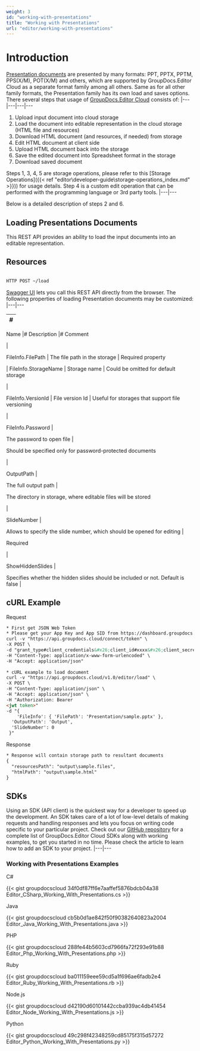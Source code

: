 ```yaml
---
weight: 3
id: "working-with-presentations"
title: "Working with Presentations"
url: "editor/working-with-presentations"
---
```






# Introduction #

[Presentation documents](https://wiki.fileformat.com/presentation/) are presented by many formats: PPT, PPTX, PPTM, PPS(X/M), POT(X/M) and others, which are supported by GroupDocs.Editor Cloud as a separate format family among all others. Same as for all other family formats, the Presentation family has its own load and saves options. There several steps that usage of [GroupDocs.Editor Cloud](https://products.groupdocs.cloud/editor) consists of:
|---|---|---|---

1. Upload input document into cloud storage
1. Load the document into editable representation in the cloud storage (HTML file and resources)
1. Download HTML document (and resources, if needed) from storage
1. Edit HTML document at client side
1. Upload HTML document back into the storage
1. Save the edited document into Spreadsheet format in the storage
1. Download saved document

Steps 1, 3, 4, 5 are storage operations, please refer to this [Storage Operations]({{< ref "editor\developer-guide\storage-operations\_index.md" >}})) for usage details. Step 4 is a custom edit operation that can be performed with the programming language or 3rd party tools.
|---|---

Below is a detailed description of steps 2 and 6.

## Loading Presentations Documents ##

This REST API provides an ability to load the input documents into an editable representation.

## Resources ##

```html 

HTTP POST ~/load

 ```

[Swagger UI](https://apireference.groupdocs.cloud/editor/#/Edit) lets you call this REST API directly from the browser. The following properties of loading Presentation documents may be customized:
|---|---

|#
|---
Name
|#
Description
|#
Comment

|

FileInfo.FilePath
|
The file path in the storage
|
Required property

|
FileInfo.StorageName
|
Storage name
|
Could be omitted for default storage

|

FileInfo.VersionId
|
File version Id
|
Useful for storages that support file versioning

|


FileInfo.Password
|

The password to open file
|

Should be specified only for password-protected documents

|


OutputPath
|

The full output path
|

The directory in storage, where editable files will be stored

|

SlideNumber
|

Allows to specify the slide number, which should be opened for editing
|

 Required

|

ShowHiddenSlides
|

Specifies whether the hidden slides should be included or not. Default is false
|

 


## cURL Example ##



 


 Request

```html 
* First get JSON Web Token
* Please get your App Key and App SID from https://dashboard.groupdocs.cloud/#/apps. Kindly place App Key in "client_secret" and App SID in "client_id" argument.
curl -v "https://api.groupdocs.cloud/connect/token" \
-X POST \
-d "grant_type#client_credentials&#x26;client_id#xxxx&#x26;client_secret#xxxx" \
-H "Content-Type: application/x-www-form-urlencoded" \
-H "Accept: application/json"
 
* cURL example to load document
curl -v "https://api.groupdocs.cloud/v1.0/editor/load" \
-X POST \
-H "Content-Type: application/json" \
-H "Accept: application/json" \
-H "Authorization: Bearer 
<jwt token>"
-d "{
    'FileInfo': { 'FilePath': 'Presentation/sample.pptx' },
  'OutputPath': 'Output',
  'SlideNumber': 0
 }"
 ```


 Response

```html 
* Response will contain storage path to resultant documents
{
  "resourcesPath": "output\sample.files",
  "htmlPath": "output\sample.html"
}
 ```





## SDKs ##


Using an SDK (API client) is the quickest way for a developer to speed up the development. An SDK takes care of a lot of low-level details of making requests and handling responses and lets you focus on writing code specific to your particular project. Check out our [GitHub repository](https://github.com/groupdocs-editor-cloud) for a complete list of GroupDocs.Editor Cloud SDKs along with working examples, to get you started in no time. Please check the article to learn how to add an SDK to your project.
|---|---


### Working with Presentations Examples ###


 C#




{{< gist groupdocscloud 34f0df87ff6e7aaffef5876bdcb04a38 Editor_CSharp_Working_With_Presentations.cs >}}





 Java




{{< gist groupdocscloud cb5b0d1ae842f50f90382640823a2004 Editor_Java_Working_With_Presentations.java >}}





 PHP




{{< gist groupdocscloud 288fe44b5603cd7966fa72f293e91b88 Editor_Php_Working_With_Presentations.php >}}





 Ruby




{{< gist groupdocscloud ba011159eee59cd5a1f696ae6fadb2e4 Editor_Ruby_Working_With_Presentations.rb >}}





 Node.js




{{< gist groupdocscloud d42190d60101442ccba939ac4db41454 Editor_Node_Working_With_Presentations.js >}}





 Python




{{< gist groupdocscloud 49c298f42348259cd85175f315d57272 Editor_Python_Working_With_Presentations.py >}}




